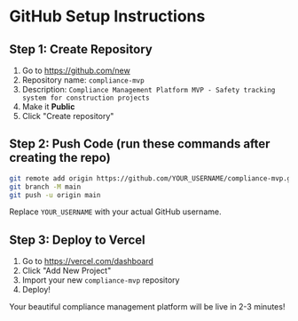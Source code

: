 # GitHub Setup Instructions

## Step 1: Create Repository
1. Go to https://github.com/new
2. Repository name: `compliance-mvp`
3. Description: `Compliance Management Platform MVP - Safety tracking system for construction projects`
4. Make it **Public**
5. Click "Create repository"

## Step 2: Push Code (run these commands after creating the repo)
```bash
git remote add origin https://github.com/YOUR_USERNAME/compliance-mvp.git
git branch -M main
git push -u origin main
```

Replace `YOUR_USERNAME` with your actual GitHub username.

## Step 3: Deploy to Vercel
1. Go to https://vercel.com/dashboard
2. Click "Add New Project"
3. Import your new `compliance-mvp` repository
4. Deploy!

Your beautiful compliance management platform will be live in 2-3 minutes!